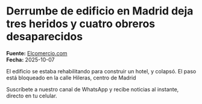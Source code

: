 # Derrumbe de edificio en Madrid deja tres heridos y cuatro obreros desaparecidos

**Fuente:** [Elcomercio.com](https://www.elcomercio.com/actualidad/mundo/derrumbe-edificio-madrid-deja-tres-heridos-cuatro-obreros-desaparecidos/)  
**Fecha:** 2025-10-07

El edificio se estaba rehabilitando para construir un hotel, y colapsó. El paso está bloqueado en la calle Hileras, centro de Madrid

Suscríbete a nuestro canal de WhatsApp y recibe noticias al instante, directo en tu celular.
